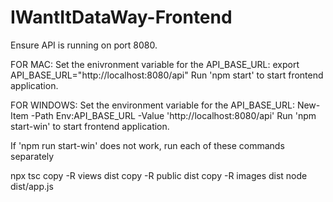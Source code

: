 # IWantItDataWay-Frontend
Ensure API is running on port 8080.

FOR MAC:
Set the enivronment variable for the API_BASE_URL:
export API_BASE_URL="http://localhost:8080/api"
Run 'npm start' to start frontend application.

FOR WINDOWS:
Set the environment variable for the API_BASE_URL:
New-Item -Path Env:API_BASE_URL -Value 'http://localhost:8080/api'
Run 'npm start-win' to start frontend application.

If 'npm run start-win' does not work, run each of these commands separately

npx tsc
copy -R views dist 
copy -R public dist
copy -R images dist
node dist/app.js